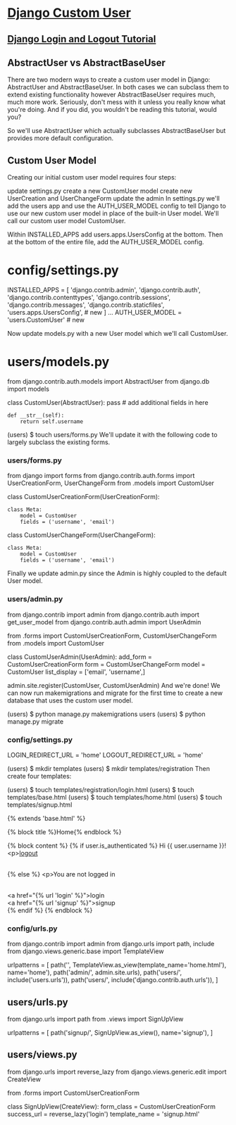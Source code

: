 # [Django Custom User](https://learndjango.com/tutorials/django-custom-user-model)

## [Django Login and Logout Tutorial](https://learndjango.com/tutorials/django-login-and-logout-tutorial)
## AbstractUser vs AbstractBaseUser
There are two modern ways to create a custom user model in Django: AbstractUser and AbstractBaseUser. In both cases we can subclass them to extend existing functionality however AbstractBaseUser requires much, much more work. Seriously, don't mess with it unless you really know what you're doing. And if you did, you wouldn't be reading this tutorial, would you?

So we'll use AbstractUser which actually subclasses AbstractBaseUser but provides more default configuration.

## Custom User Model
Creating our initial custom user model requires four steps:

update settings.py
create a new CustomUser model
create new UserCreation and UserChangeForm
update the admin
In settings.py we'll add the users app and use the AUTH_USER_MODEL config to tell Django to use our new custom user model in place of the built-in User model. We'll call our custom user model CustomUser.

Within INSTALLED_APPS add users.apps.UsersConfig at the bottom. Then at the bottom of the entire file, add the AUTH_USER_MODEL config.

# config/settings.py
INSTALLED_APPS = [
    'django.contrib.admin',
    'django.contrib.auth',
    'django.contrib.contenttypes',
    'django.contrib.sessions',
    'django.contrib.messages',
    'django.contrib.staticfiles',
    'users.apps.UsersConfig', # new
]
...
AUTH_USER_MODEL = 'users.CustomUser' # new

Now update models.py with a new User model which we'll call CustomUser.

# users/models.py
from django.contrib.auth.models import AbstractUser
from django.db import models

class CustomUser(AbstractUser):
    pass
    # add additional fields in here

    def __str__(self):
        return self.username

(users) $ touch users/forms.py
We'll update it with the following code to largely subclass the existing forms.

### users/forms.py
from django import forms
from django.contrib.auth.forms import UserCreationForm, UserChangeForm
from .models import CustomUser

class CustomUserCreationForm(UserCreationForm):

    class Meta:
        model = CustomUser
        fields = ('username', 'email')

class CustomUserChangeForm(UserChangeForm):

    class Meta:
        model = CustomUser
        fields = ('username', 'email')

Finally we update admin.py since the Admin is highly coupled to the default User model.

### users/admin.py
from django.contrib import admin
from django.contrib.auth import get_user_model
from django.contrib.auth.admin import UserAdmin

from .forms import CustomUserCreationForm, CustomUserChangeForm
from .models import CustomUser

class CustomUserAdmin(UserAdmin):
    add_form = CustomUserCreationForm
    form = CustomUserChangeForm
    model = CustomUser
    list_display = ['email', 'username',]

admin.site.register(CustomUser, CustomUserAdmin)
And we're done! We can now run makemigrations and migrate for the first time to create a new database that uses the custom user model.

(users) $ python manage.py makemigrations users
(users) $ python manage.py migrate

### config/settings.py
LOGIN_REDIRECT_URL = 'home'
LOGOUT_REDIRECT_URL = 'home'

(users) $ mkdir templates
(users) $ mkdir templates/registration
Then create four templates:

(users) $ touch templates/registration/login.html
(users) $ touch templates/base.html
(users) $ touch templates/home.html
(users) $ touch templates/signup.html

<!-- templates/home.html -->
{% extends 'base.html' %}

{% block title %}Home{% endblock %}

{% block content %}
{% if user.is_authenticated %}
  Hi {{ user.username }}!
  \<p><a href="{% url 'logout' %}">logout</a></p> \
{% else %}
  \<p>You are not logged in</p> \
  \<a href="{% url 'login' %}">login</a> \
  \<a href="{% url 'signup' %}">signup</a> \
{% endif %}
{% endblock %}

### config/urls.py
from django.contrib import admin
from django.urls import path, include
from django.views.generic.base import TemplateView

urlpatterns = [
    path('', TemplateView.as_view(template_name='home.html'), name='home'),
    path('admin/', admin.site.urls),
    path('users/', include('users.urls')),
    path('users/', include('django.contrib.auth.urls')),
]

## users/urls.py
from django.urls import path
from .views import SignUpView

urlpatterns = [
    path('signup/', SignUpView.as_view(), name='signup'),
]

## users/views.py
from django.urls import reverse_lazy
from django.views.generic.edit import CreateView

from .forms import CustomUserCreationForm

class SignUpView(CreateView):
    form_class = CustomUserCreationForm
    success_url = reverse_lazy('login')
    template_name = 'signup.html'